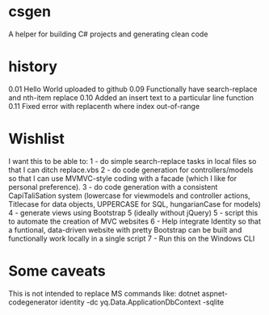 # csgen
A helper for building C# projects and generating clean code

# history
0.01 Hello World uploaded to github
0.09 Functionally have search-replace and nth-item replace
0.10 Added an insert text to a particular line function
0.11 Fixed error with replacenth where index out-of-range



# Wishlist
I want this to be able to:
1 - do simple search-replace tasks in local files so that I can ditch replace.vbs
2 - do code generation for controllers/models so that I can use MVMVC-style coding with a facade (which I like for personal preference).
3 - do code generation with a consistent CapiTaliSation system (lowercase for viewmodels and controller actions, Titlecase for data objects, UPPERCASE for SQL, hungarianCase for models)
4 - generate views using Bootstrap 5 (ideally without jQuery)
5 - script this to automate the creation of MVC websites
6 - Help integrate Identity so that a funtional, data-driven website with pretty Bootstrap can be built and functionally work locally in a single script
7 - Run this on the Windows CLI


# Some caveats

This is not intended to replace MS commands like: dotnet aspnet-codegenerator identity -dc yq.Data.ApplicationDbContext -sqlite





